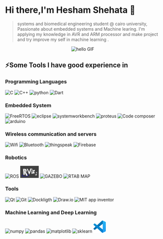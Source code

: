 <h1> Hi there,I'm Hesham Shehata 👋</h1>
 
>systems and biomedical engineering student @ cairo university, Passionate about embedded systems and Machine learing.
>I'm applying my knowledge in AVR and ARM processor and make project and try improve my self in machine learning .
 
 <div align="center">
    <img width="500px" alt="hello GIF" src="https://media4.giphy.com/media/iIqmM5tTjmpOB9mpbn/giphy.gif?cid=ecf05e476n7is599ejcdciayiun3bz5sxu8s8bnf6uan4w0y&rid=giphy.gif&ct=g">
</div>

<h2>⚡Some Tools I have good experience in </h2>

<h3>Programming Languages</h3>
<p align="left">
 <img  alt="C" hight="60px" width="60px" src="https://www.state-machine.com/qpc/logo_freertos.png" />
 <img  alt="C++" hight="50px" width="50px" src="https://upload.wikimedia.org/wikipedia/commons/1/18/ISO_C%2B%2B_Logo.svg" />
 <img  alt="python" hight="50px" width="50px" src="https://cdn3.iconfinder.com/data/icons/logos-and-brands-adobe/512/267_Python-512.png" />
 <img  alt="Dart" hight="50px" width="50px" src="https://encrypted-tbn0.gstatic.com/images?q=tbn:ANd9GcTxltYGIk9VX6DsL71xp7MdKcXu_ARn15GVqQ&usqp=CAU" />
</p>

<h3>Embedded System</h3>
<p align="left">
 <img  alt="FreeRTOS" hight="50px" width="50px" src="https://avatars.githubusercontent.com/u/54647343?s=280&v=4" />
 <img  alt="eclipse" hight="50px" width="50px" src="https://user-images.githubusercontent.com/11943860/46922529-b28cdc80-cfe0-11e8-9aec-0091161d3599.png" />
 <img  alt="systemworkbench" hight="50px" width="50px" src="https://fr.mathworks.com/products/connections/product_detail/stm32-embedded-target/_jcr_content/descriptionImageParsys/image.adapt.full.medium.jpg/1645427908159.jpg" />
 <img  alt="proteus" hight="50px" width="50px" src="https://sovathrothsama.files.wordpress.com/2018/10/proteus.jpg?w=640" />
 <img  alt="Code composer" hight="50px" width="50px" src="https://www.electrorules.com/wp-content/uploads/2022/06/1-codeComposerStudio-v9-opening.png" />
 <img  alt="arduino" width="40" height="40"  src="https://cdn.worldvectorlogo.com/logos/arduino-1.svg" />
</p>

<h3>Wireless communication and servers</h3>
<p align="left">
 <img  alt="Wifi" hight="60px" width="60px" src="https://static.vecteezy.com/system/resources/thumbnails/021/515/180/small/wifi-icon-logo-symbol-with-name-design-mobile-illustration-vector.jpg" />
 <img  alt="Bluetooth" hight="55px" width="55px" src="https://cdn.sparkfun.com/assets/4/b/e/e/9/5213ccb1757b7f4c568b4568.jpg" />
 <img  alt="thingspeak" hight="55px" width="55px" src="https://encrypted-tbn0.gstatic.com/images?q=tbn:ANd9GcS0nrfZdtfAi0tEYVCxCaSVRtyTcPYsonA5XfynpHNE7w&s" />
 <img  alt="Firebase" hight="90px" width="70px" src="https://i.ytimg.com/vi/fgT6r4f9Apc/maxresdefault.jpg" />
</p>

<h3>Robotics</h3>
<p align="left">
 <img  alt="ROS" width="50" height="50"  src="https://upload.wikimedia.org/wikipedia/commons/7/7a/ROS_cat.png" />
 <img  alt="RVIZ" hight="80px" width="60px" src="https://raw.githubusercontent.com/ros-visualization/rviz/noetic-devel/images/splash.png" />
 <img  alt="GAZEBO" hight="200px" width="80px" src="https://www.generationrobots.com/blog/wp-content/uploads/2016/07/gazebo-and-ros.jpg" />
 <img  alt="RTAB MAP" hight="60px" width="60px" src="https://play-lh.googleusercontent.com/BX5rTsLAM0Z0WNTovXLUk7zihsY0VCfIKIhhSsOEuiU-khtmHokrvI13FTtczvARcA" />
</p>

<h3>Tools</h3>
<p align="left">
 <img  alt="Qt" width="50" height="50"  src="https://upload.wikimedia.org/wikipedia/commons/thumb/f/fc/Qt_logo_2013.svg/851px-Qt_logo_2013.svg.png" />
 <img  alt="Git" hight="60px" width="50px" src="https://git-scm.com/images/logos/downloads/Git-Icon-1788C.png" />
 <img  alt="Dockligth" hight="60px" width="60px" src="https://encrypted-tbn0.gstatic.com/images?q=tbn:ANd9GcQ8WZEDAcsLrByn6wQjYKWPj_s6cjZ0DY8Gsf6qV2uAiVPmcaO9upInHtQUYmocTbEPOFw&usqp=CAU" />
 <img  alt="Draw.io" hight="50px" width="50px" src="https://miro.medium.com/v2/resize:fit:267/1*CalM6rOuHxReY6W-rE01lw.png" />
  <img  alt="MIT app inventor" hight="75px" width="60px" src="https://encrypted-tbn0.gstatic.com/images?q=tbn:ANd9GcR9bU9wHqUGGslNUEPCRs4OP9lX_S0_-3kTb4F1xoDOrg&s" />
</p>

<h3>Machine Learning and Deep Learning</h3>
<p align="left">
 <img  alt="numpy" width="40" height="40" src="https://user-images.githubusercontent.com/67586773/105040771-43887300-5a88-11eb-9f01-bee100b9ef22.png"  />
 <img  alt="pandas" width="40" height="40" src="https://pandas.pydata.org/static/img/pandas_secondary.svg"  />
 <img  alt="matplotlib" width="40" height="40" src="https://upload.wikimedia.org/wikipedia/commons/thumb/8/84/Matplotlib_icon.svg/480px-Matplotlib_icon.svg.png"  />
 <img  alt="sklearn" width="40" height="40" src="https://upload.wikimedia.org/wikipedia/commons/thumb/0/05/Scikit_learn_logo_small.svg/260px-Scikit_learn_logo_small.svg.png?20180808062052"  />
 <img  alt="Visual Studio Code"  width="40" height="40" src="https://raw.githubusercontent.com/github/explore/80688e429a7d4ef2fca1e82350fe8e3517d3494d/topics/visual-studio-code/visual-studio-code.png" />
</p>

